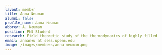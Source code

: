 ```yaml
---
layout: member
title: Anna Neuman
alumni: false 
profile_name: Anna Neuman
abbrev: A. Neuman
position: PhD Student
research: Field theoretic study of the thermodynamics of highly filled multiphasic polymer nanocomposites.
email: annaneu at seas.upenn.edu
image: /images/members/anna-neuman.png
---
```


